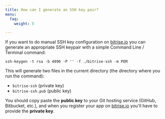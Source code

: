 ```yaml
---
title: How can I generate an SSH key pair?
menu:
  faq:
    weight: 5

---
```

If you want to do manual SSH key configuration on [bitrise.io](https://www.bitrise.io)
you can generate an appropriate SSH keypair with a simple Command Line / Terminal command:

    ssh-keygen -t rsa -b 4096 -P '' -f ./bitrise-ssh -m PEM

This will generate two files in the current directory (the directory where
you run the command):

* `bitrise-ssh` (private key)
* `bitrise-ssh.pub` (public key)

You should copy paste the **public key** to your Git hosting service (GitHub, Bitbucket, etc.),
and when you register your app on [bitrise.io](https://www.bitrise.io)
you'll have to provide the **private key**.